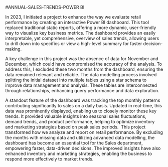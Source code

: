#ANNUAL-SALES-TRENDS-POWER BI

In 2023, I initiated a project to enhance the way we evaluate retail performance by creating an interactive Power BI dashboard. This tool replaced traditional static reports, offering a more dynamic, user-friendly way to visualize key business metrics. The dashboard provides an easily interpretable, yet comprehensive, overview of sales trends, allowing users to drill down into specifics or view a high-level summary for faster decision-making. 

A key challenge in this project was the absence of data for November and December, which could have compromised the accuracy of the analysis. To address this, I excluded these two months from the dashboard, ensuring the data remained relevant and reliable. The data modelling process involved splitting the initial dataset into multiple tables using a star schema to improve data management and analysis. 
These tables are interconnected through relationships, enhancing query performance and data exploration. 

A standout feature of the dashboard was tracking the top monthly patterns contributing significantly to sales on a daily basis. Updated in real-time, this data was prominently displayed, enabling us to closely monitor these key trends. It provided valuable insights into seasonal sales fluctuations, demand trends, and product performance, helping to optimize inventory and marketing strategies based on peak sales periods. 
This project transformed how we analyze and report on retail performance. By excluding the months with missing data and utilizing advanced data modelling, the dashboard has become an essential tool for the Sales department, empowering faster, data-driven decisions. The improved insights have also enhanced inventory and marketing strategies, enabling the business to respond more effectively to market trends.
